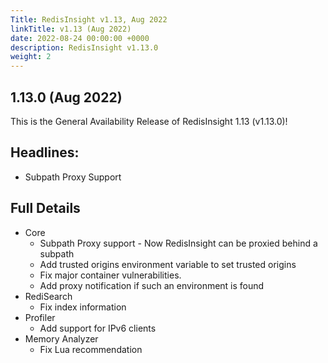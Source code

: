 ```yaml
---
Title: RedisInsight v1.13, Aug 2022
linkTitle: v1.13 (Aug 2022)
date: 2022-08-24 00:00:00 +0000
description: RedisInsight v1.13.0
weight: 2
---
```


## 1.13.0 (Aug 2022)

This is the General Availability Release of RedisInsight 1.13 (v1.13.0)!


## Headlines:
- Subpath Proxy Support

## Full Details

- Core
  - Subpath Proxy support - Now RedisInsight can be proxied behind a subpath
  - Add trusted origins environment variable to set trusted origins
  - Fix major container vulnerabilities.
  - Add proxy notification if such an environment is found
- RediSearch
  - Fix index information
- Profiler
  - Add support for IPv6 clients
- Memory Analyzer
  - Fix Lua recommendation


